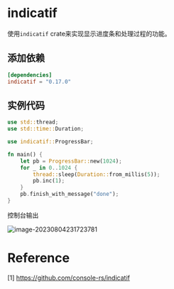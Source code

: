 # indicatif 

使用`indicatif` crate来实现显示进度条和处理过程的功能。

## 添加依赖

```toml
[dependencies]
indicatif = "0.17.0"
```

## 实例代码

```rust
use std::thread;
use std::time::Duration;

use indicatif::ProgressBar;

fn main() {
    let pb = ProgressBar::new(1024);
    for _ in 0..1024 {
        thread::sleep(Duration::from_millis(5));
        pb.inc(1);
    }
    pb.finish_with_message("done");
}
```

控制台输出

![image-20230804231723781](D:\Workplace\github\sonichen.github.io\docs\Rust\assets\image-20230804231723781-1691162254643-1.png)



# Reference

[1] https://github.com/console-rs/indicatif
